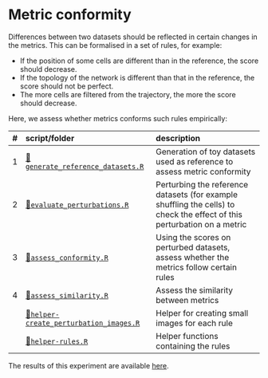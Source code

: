 
# Metric conformity

Differences between two datasets should be reflected in certain changes
in the metrics. This can be formalised in a set of rules, for example:

  - If the position of some cells are different than in the reference,
    the score should decrease.
  - If the topology of the network is different than that in the
    reference, the score should not be perfect.
  - The more cells are filtered from the trajectory, the more the score
    should decrease.

Here, we assess whether metrics conforms such rules
empirically:

| \# | script/folder                                                                 | description                                                                                                              |
| :- | :---------------------------------------------------------------------------- | :----------------------------------------------------------------------------------------------------------------------- |
| 1  | [📄`generate_reference_datasets.R`](01-generate_reference_datasets.R)          | Generation of toy datasets used as reference to assess metric conformity                                                 |
| 2  | [📄`evaluate_perturbations.R`](02-evaluate_perturbations.R)                    | Perturbing the reference datasets (for example shuffling the cells) to check the effect of this perturbation on a metric |
| 3  | [📄`assess_conformity.R`](03-assess_conformity.R)                              | Using the scores on perturbed datasets, assess whether the metrics follow certain rules                                  |
| 4  | [📄`assess_similarity.R`](04-assess_similarity.R)                              | Assess the similarity between metrics                                                                                    |
|    | [📄`helper-create_perturbation_images.R`](helper-create_perturbation_images.R) | Helper for creating small images for each rule                                                                           |
|    | [📄`helper-rules.R`](helper-rules.R)                                           | Helper functions containing the rules                                                                                    |

The results of this experiment are available
[here](https://github.com/dynverse/dynbenchmark_results/tree/master/02-metrics/02-metric_conformity).

